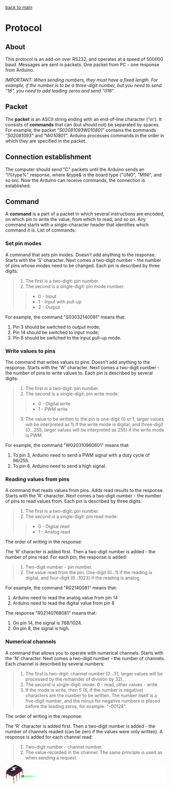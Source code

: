 [back to main](https://github.com/KirillAldashkin/ElectricalAge-Arduino-Library)
# Protocol

## About
This protocol is an add-on over RS232, and operates at a speed of 500000 baud.
Messages are sent in packets. One packet from PC - one response from Arduino.

*IMPORTANT: When sending numbers, they must have a fixed length.
For example, if the number is to be a three-digit number, but you need to send "16", you need to add leading zeros and send "016".*

## Packet
The **packet** is an ASCII string ending with an end-of-line character ('\n'). It consists of **commands** that can (but should not) be separated by spaces.
For example, the packet *"S02081093W010801"* contains the commands *"S02081093"* and *"W010801"*. Arduino processes commands in the order in which they are specified in the packet.

## Connection establishment
The computer should send "C" packets until the Arduino sends an "I%type%" response, where &type& is the board type ("UNO", "MINI", and so on).
Now the Arduino can receive commands, the connection is established.

## Command
A **command** is a part of a packet in which several instructions are encoded, on which pin to write the value, from which to read, and so on.
Any command starts with a single-character header that identifies which command it is. List of commands:

### Set pin modes
A command that sets pin modes. Doesn't add anything to the response. Starts with the 'S' character.
Next comes a two-digit number - the number of pins whose modes need to be changed.
Each pin is described by three digits:
>1) The first is a two-digit: pin number.
>2) The second is a single-digit: pin mode number:
>>* 0 - Input
>>* 1 - Input with pull-up
>>* 2 - Output

For example, the command "S03032140081" means that:
1) Pin 3 should be switched to output mode;
2) Pin 14 should be switched to input mode;
3) Pin 8 should be switched to the input pull-up mode.

### Write values to pins
The command that writes values to pins. Doesn't add anything to the response. Starts with the 'W' character.
Next comes a two-digit number - the number of pins to write values to.
Each pin is described by several digits:
>1) The first is a two-digit: pin number.
>2) The second is a single-digit: pin write mode:
>>* 0 - Digital write
>>* 1 - PWM write
>3) The value to be written to the pin is one-digit (0 or 1, larger values will be interpreted as 1) if the write mode is digital, and three-digit (0...255, larger values will be interpreted as 255) if the write mode is PWM.

For example, the command "W020310960601" means that:
1) To pin 3, Arduino need to send a PWM signal with a duty cycle of 96/255.
2) To pin 6, Arduino need to send a high signal.

### Reading values from pins
A command that reads values from pins. Adds read results to the response. Starts with the 'R' character.
Next comes a two-digit number - the number of pins to read values from. Each pin is described by three digits:
>1) The first is a two-digit: pin number.
>2) The second is a single-digit: pin read mode:
>>* 0 - Digital read
>>* 1 - Analog read

The order of writing in the response:

The 'R' character is added first.
Then a two-digit number is added - the number of pins read. For each pin, the response is added:
>1) Two-digit number - pin number.
>2) The value read from the pin. One-digit (0...1) if the reading is digital, and four-digit (0...1023) if the reading is analog.

For example, the command "R02140081" means that:
1) Arduino need to read the analog value from pin 14
2) Arduino need to read the digital value from pin 8

The response "R02140768081" means that:
1) On pin 14, the signal is 768/1024.
2) On pin 8, the signal is high.

### Numerical channels
A command that allows you to operate with numerical channels. Starts with the 'N' character.
Next comes a two-digit number - the number of channels. Each channel is described by several numbers:
>1) The first is two-digit: channel number (0...31, larger values will be processed by the remainder of division by 32).
>2) The second is single-digit: mode: 0 - read, other values - write.
>3) If the mode is write, then 5 (6, if the number is negative) characters are the number to be written.
The number itself is a five-digit number, and the minus for negative numbers is placed before the leading zeros,
for example: "-00128".

The order of writing in the response:

The 'R' character is added first.
Then a two-digit number is added - the number of channels readed (can be zero if the values were only written).
A response is added for each channel read:
>1) Two-digit number - channel number.
>2) The value recorded in the channel. The same principle is used as when sending a request.

![logo](https://raw.githubusercontent.com/KirillAldashkin/ElectricalAge-Arduino-Library/main/graphics/bottom.png)

